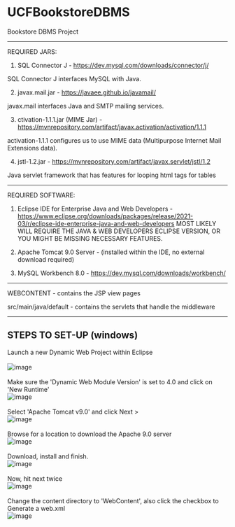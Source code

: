 # UCFBookstoreDBMS
Bookstore DBMS Project

----------------------------------------------------------------------
REQUIRED JARS: 
1. SQL Connector J - https://dev.mysql.com/downloads/connector/j/

  SQL Connector J interfaces MySQL with Java.

2. javax.mail.jar - https://javaee.github.io/javamail/ 

  javax.mail interfaces Java and SMTP mailing services.

3. ctivation-1.1.1.jar (MIME Jar) - https://mvnrepository.com/artifact/javax.activation/activation/1.1.1 

  activation-1.1.1 configures us to use MIME data (Multipurpose Internet Mail Extensions data).

4. jstl-1.2.jar - https://mvnrepository.com/artifact/javax.servlet/jstl/1.2
  
  Java servlet framework that has features for looping html tags for tables

----------------------------------------------------------------------
REQUIRED SOFTWARE:
1) Eclipse IDE for Enterprise Java and Web Developers - https://www.eclipse.org/downloads/packages/release/2021-03/r/eclipse-ide-enterprise-java-and-web-developers
MOST LIKELY WILL REQUIRE THE JAVA & WEB DEVELOPERS ECLIPSE VERSION, OR YOU MIGHT BE MISSING NECESSARY FEATURES.

3) Apache Tomcat 9.0 Server - (installed within the IDE, no external download required)

5) MySQL Workbench 8.0 - https://dev.mysql.com/downloads/workbench/
----------------------------------------------------------------------

WEBCONTENT - contains the JSP view pages 

src/main/java/default - contains the servlets that handle the middleware

----------------------------------------------------------------------

STEPS TO SET-UP (windows)
----------------------------------------------------------------------
Launch a new Dynamic Web Project within Eclipse
 <br/>  <br/>
![image](https://user-images.githubusercontent.com/43066793/145063192-6ffa4f25-b5ef-429f-bfb8-98a9bb9c7f8e.png)
 <br/> <br/>
Make sure the 'Dynamic Web Module Version' is set to 4.0 and click on 'New Runtime' <br/>
![image](https://user-images.githubusercontent.com/43066793/145063366-031236df-16bd-4d12-aafc-24a546a9fa47.png)
 <br/> <br/>
Select 'Apache Tomcat v9.0' and click Next > <br/>
![image](https://user-images.githubusercontent.com/43066793/145063428-98d8f45f-eb53-4aa7-abdd-95aba97153cc.png)
 <br/> <br/>
Browse for a location to download the Apache 9.0 server <br/>
![image](https://user-images.githubusercontent.com/43066793/145065500-6c24e586-d36a-4970-afe2-2573ca031923.png)
 <br/> <br/>
Download, install and finish. <br/>
![image](https://user-images.githubusercontent.com/43066793/145065644-f59e9733-39fe-4e88-a9b0-a7a9f99ac781.png)
 <br/> <br/>
Now, hit next twice <br/>
![image](https://user-images.githubusercontent.com/43066793/145065786-f050e0ce-5c2c-421c-aad5-8f530c3233f4.png)
 <br/> <br/>
Change the content directory to 'WebContent', also click the checkbox to Generate a web.xml <br/>
![image](https://user-images.githubusercontent.com/43066793/145066013-b1166847-ffa2-4c06-b7c8-0ae255ef3592.png)
 <br/> <br/>
